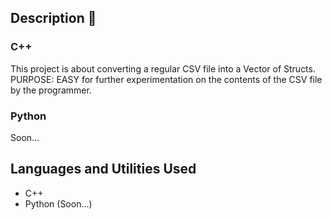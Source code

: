 <h2>Description  📃</h2>

<h3>C++</h3>
This project is about converting a regular CSV file into a Vector of Structs.
PURPOSE:  EASY for further experimentation on the contents of the CSV file by the programmer.


<h3>Python</h3>
Soon...    

<br />


<h2>Languages and Utilities Used</h2>

- C++
- Python (Soon...)




